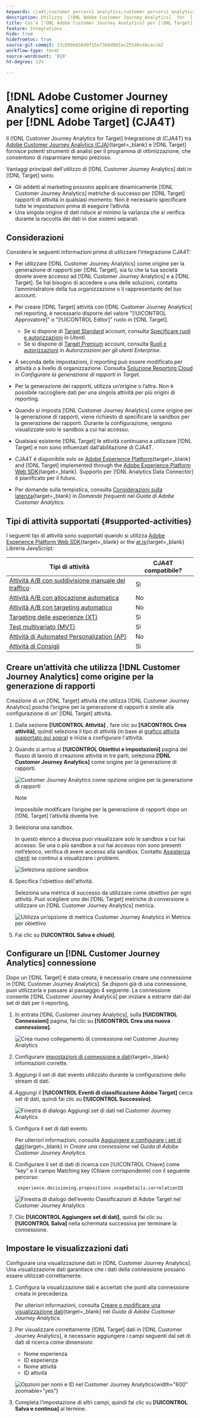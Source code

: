 ```yaml
---
keywords: cja4t;customer percorsi analytics;customer percorsi analytics for target;customer percorsi analytics origine per la generazione di rapporti;customer percorsi analytics come origine per la generazione di rapporti per target
description: Utilizza  [!DNL Adobe Customer Journey Analytics]  for  [!DNL Target]  (A4T) per creare attività basate su metriche di conversione di  [!DNL Customer Journey Analytics]  e segmenti di pubblico e utilizza i rapporti di  [!DNL Customer Journey Analytics]  per esaminare i risultati.
title: Cos’è [!DNL Adobe Customer Journey Analytics] per [!DNL Target] (CJA4T)
feature: Integrations
hide: true
hidefromtoc: true
source-git-commit: 13c899b656d9f15e7368d981ac25540c46caccb2
workflow-type: tm+mt
source-wordcount: '919'
ht-degree: 12%

---
```


# [!DNL Adobe Customer Journey Analytics] come origine di reporting per [!DNL Adobe Target] (CJA4T)

Il [!DNL Customer Journey Analytics for Target] Integrazione di (CJA4T) tra [Adobe Customer Journey Analytics (CJA)](https://experienceleague.adobe.com/docs/customer-journey-analytics.html){target=_blank} e [!DNL Target] fornisce potenti strumenti di analisi per il programma di ottimizzazione, che consentono di risparmiare tempo prezioso.

Vantaggi principali dell&#39;utilizzo di [!DNL Customer Journey Analytics] dati in [!DNL Target] sono:

* Gli addetti al marketing possono applicare dinamicamente [!DNL Customer Journey Analytics] metriche di successo per [!DNL Target] rapporti di attività in qualsiasi momento. Non è necessario specificare tutte le impostazioni prima di eseguire l’attività.
* Una singola origine di dati riduce al minimo la varianza che si verifica durante la raccolta dei dati in due sistemi separati.

## Considerazioni

Considera le seguenti informazioni prima di utilizzare l’integrazione CJA4T:

* Per utilizzare [!DNL Customer Journey Analytics] come origine per la generazione di rapporti per [!DNL Target], sia tu che la tua società dovete avere accesso ad [!DNL Customer Journey Analytics] e a [!DNL Target]. Se hai bisogno di accedere a una delle soluzioni, contatta l’amministratore della tua organizzazione o il rappresentante del tuo account.
* Per creare [!DNL Target] attività con [!DNL Customer Journey Analytics] nel reporting, è necessario disporre del valore &quot;[!UICONTROL Approvatore]&quot; o &quot;[!UICONTROL Editor]&quot; ruolo in [!DNL Target].
   * Se si dispone di [Target Standard](/help/main/c-intro/intro.md#section_ACD5EFF17AAB4E979CBEFA0145CCD905) account, consulta [Specificare ruoli e autorizzazioni](/help/main/administrating-target/c-user-management/c-user-management/user-management.md#roles-permissions) in *Utenti*.
   * Se si dispone di [Target Premium](/help/main/c-intro/intro.md#premium) account, consulta [Ruoli e autorizzazioni](/help/main/administrating-target/c-user-management/property-channel/property-channel.md#roles-permissions) in *Autorizzazioni per gli utenti Enterprise*.

* A seconda delle impostazioni, il reporting può essere modificato per attività o a livello di organizzazione. Consulta [Soluzione Reporting Cloud](/help/main/administrating-target/reporting.md#solution) in *Configurare la generazione di rapporti in Target*.
* Per la generazione dei rapporti, utilizza un’origine o l’altra. Non è possibile raccogliere dati per una singola attività per più origini di reporting.
* Quando si imposta [!DNL Customer Journey Analytics] come origine per la generazione di rapporti, viene richiesto di specificare la sandbox per la generazione dei rapporti. Durante la configurazione, vengono visualizzate solo le sandbox a cui hai accesso.
* Qualsiasi esistente [!DNL Target] le attività continuano a utilizzare [!DNL Target] e non sono influenzati dall’abilitazione di CJA4T.
* CJA4T è disponibile solo se [Adobe Experience Platform](https://experienceleague.adobe.com/docs/experience-platform.html){target=_blank} and [!DNL Target] implemented through the [Adobe Experience Platform Web SDK](https://experienceleague.adobe.com/docs/target-dev/developer/client-side/aep-web-sdk.html){target=_blank}. Supporto per [!DNL Analytics Data Connector] è pianificato per il futuro.
* Per domande sulla tempistica, consulta [Considerazioni sulla latenza](https://experienceleague.adobe.com/docs/analytics-platform/using/cja-overview/cja-faq.html#latency){target=_blank} in *Domande frequenti* nel *Guida di Adobe Customer Analytics*.

## Tipi di attività supportati {#supported-activities}

I seguenti tipi di attività sono supportati quando si utilizza [Adobe Experience Platform Web SDK](https://experienceleague.adobe.com/docs/target-dev/developer/client-side/aep-web-sdk.html){target=_blank} or the [at.js](https://experienceleague.adobe.com/docs/target-dev/developer/client-side/at-js-implementation/overview.html){target=_blank} Libreria JavaScript:

| Tipi di attività | CJA4T compatibile? |
|--- |--- |
| [Attività A/B con suddivisione manuale del traffico](/help/main/c-activities/t-test-ab/test-ab.md) | Sì |
| [Attività A/B con allocazione automatica](/help/main/c-activities/automated-traffic-allocation/automated-traffic-allocation.md) | No |
| [Attività A/B con targeting automatico](/help/main/c-activities/auto-target/auto-target-to-optimize.md) | No |
| [Targeting delle esperienze (XT)](/help/main/c-activities/t-experience-target/experience-target.md) | Sì |
| [Test multivariato (MVT)](/help/main/c-activities/c-multivariate-testing/multivariate-testing.md) | Sì |
| [Attività di Automated Personalization (AP)](/help/main/c-activities/t-automated-personalization/automated-personalization.md) | No |
| [Attività di Consigli](/help/main/c-recommendations/recommendations.md) | Sì |

## Creare un’attività che utilizza [!DNL Customer Journey Analytics] come origine per la generazione di rapporti

Creazione di un [!DNL Target] attività che utilizza [!DNL Customer Journey Analytics] poiché l’origine per la generazione di rapporti è simile alla configurazione di un’ [!DNL Target] attività.

1. Dalla sezione **[!UICONTROL Attività]** , fare clic su **[!UICONTROL Crea attività]**, quindi seleziona il tipo di attività (in base al [grafico attività supportato qui sopra](#supported-activities)) e inizia a configurare l&#39;attività.
1. Quando si arriva al **[!UICONTROL Obiettivi e impostazioni]** pagina del flusso di lavoro di creazione attività in tre parti, seleziona **[!DNL Customer Journey Analytics]** come origine per la generazione di rapporti.

   ![Customer Journey Analytics come opzione origine per la generazione di rapporti](/help/main/c-integrating-target-with-mac/cja4t/assets/cja-as-reporting-source.png)

   >[!NOTE]
   >
   >Impossibile modificare l’origine per la generazione di rapporti dopo un [!DNL Target] l’attività diventa live.

1. Seleziona una sandbox.

   In questo elenco a discesa puoi visualizzare solo le sandbox a cui hai accesso. Se una o più sandbox a cui hai accesso non sono presenti nell’elenco, verifica di avere accesso alla sandbox. Contatto [Assistenza clienti](/help/main/cmp-resources-and-contact-information.md#reference_ACA3391A00EF467B87930A450050077C) se continui a visualizzare i problemi.

   ![Seleziona opzione sandbox](/help/main/c-integrating-target-with-mac/cja4t/assets/sandbox.png)

1. Specifica l&#39;obiettivo dell&#39;attività.

   Seleziona una metrica di successo da utilizzare come obiettivo per ogni attività. Puoi scegliere uno dei [!DNL Target] metriche di conversione o utilizzare un [!DNL Customer Journey Analytics] metrica.

   ![Utilizza un’opzione di metrica Customer Journey Analytics in Metrica per obiettivo](/help/main/c-integrating-target-with-mac/cja4t/assets/goal-metric.png)

1. Fai clic su **[!UICONTROL Salva e chiudi]**.

## Configurare un [!DNL Customer Journey Analytics] connessione

Dopo un [!DNL Target] è stata creata, è necessario creare una connessione in [!DNL Customer Journey Analytics]. Se disponi già di una connessione, puoi utilizzarla e passare al passaggio 4 seguente. La connessione consente [!DNL Customer Journey Analytics] per iniziare a estrarre dati dal set di dati per il reporting.

1. In entrata [!DNL Customer Journey Analytics], sulla **[!UICONTROL Connessioni]** pagina, fai clic su **[!UICONTROL Crea una nuova connessione]**.

   ![Crea nuovo collegamento di connessione nel Customer Journey Analytics](/help/main/c-integrating-target-with-mac/cja4t/assets/create-connection.png)

1. Configurare [impostazioni di connessione e dati](https://experienceleague.adobe.com/docs/analytics-platform/using/cja-connections/overview.html){target=_blank} informazioni corrette.
1. Aggiungi il set di dati evento utilizzato durante la configurazione dello stream di dati.
1. Aggiungi il **[!UICONTROL Eventi di classificazione Adobe Target]** cerca set di dati, quindi fai clic su **[!UICONTROL Successivo]**.

   ![Finestra di dialogo Aggiungi set di dati nel Customer Journey Analytics](/help/main/c-integrating-target-with-mac/cja4t/assets/add-datasets.png)

1. Configura il set di dati evento.

   Per ulteriori informazioni, consulta [Aggiungere e configurare i set di dati](https://experienceleague.adobe.com/docs/analytics-platform/using/cja-connections/create-connection.html?lang=en#add-dataset){target=_blank} in *Creare una connessione* nel *Guida di Adobe Customer Journey Analytics*.

1. Configurare il set di dati di ricerca con [!UICONTROL Chiave] come &quot;key&quot; e il campo Matching key (Chiave corrispondente) con il seguente percorso:

   ```
   _experience.decisioning.propositions.scopeDetails.correlationID
   ```

   ![Finestra di dialogo dell’evento Classificazioni di Adobe Target nel Customer Journey Analytics](/help/main/c-integrating-target-with-mac/cja4t/assets/classifications-events.png)

1. Clic **[!UICONTROL Aggiungere set di dati]**, quindi fai clic su **[!UICONTROL Salva]** nella schermata successiva per terminare la connessione.

## Impostare le visualizzazioni dati

Configurare una visualizzazione dati in [!DNL Customer Journey Analytics]. Una visualizzazione dati garantisce che i dati della connessione possano essere utilizzati correttamente.

1. Configura la visualizzazione dati e accertati che punti alla connessione creata in precedenza.

   Per ulteriori informazioni, consulta [Creare o modificare una visualizzazione dati](https://experienceleague.adobe.com/docs/analytics-platform/using/cja-dataviews/create-dataview.html){target=_blank} nel *Guida di Adobe Customer Journey Analytics*.

1. Per visualizzare correttamente [!DNL Target] dati in [!DNL Customer Journey Analytics], è necessario aggiungere i campi seguenti dal set di dati di ricerca come dimensioni:

   * Nome esperienza
   * ID esperienza
   * Nome attività
   * ID attività

   ![Opzioni per nomi e ID nel Customer Journey Analytics](/help/main/c-integrating-target-with-mac/cja4t/assets/names-and-ids.png){width="600" zoomable="yes"}

1. Completa l’impostazione di altri campi, quindi fai clic su **[!UICONTROL Salva e continua]** al termine.
